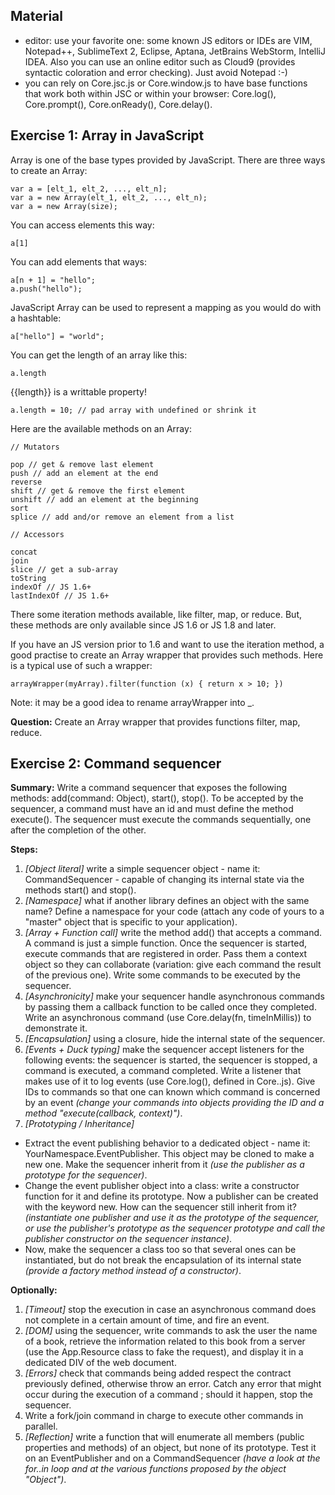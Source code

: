 ## Material

- editor: use your favorite one: some known JS editors or IDEs are VIM, Notepad++, SublimeText 2, Eclipse, Aptana, JetBrains WebStorm, IntelliJ IDEA. Also you can use an online editor such as Cloud9 (provides syntactic coloration and error checking). Just avoid Notepad :-)
- you can rely on Core.jsc.js or Core.window.js to have base functions that work both within JSC or within your browser: Core.log(), Core.prompt(), Core.onReady(), Core.delay().

## Exercise 1: Array in JavaScript

Array is one of the base types provided by JavaScript. There are three ways to create an Array:

    var a = [elt_1, elt_2, ..., elt_n];
    var a = new Array(elt_1, elt_2, ..., elt_n);
    var a = new Array(size);

You can access elements this way:

    a[1]

You can add elements that ways:

    a[n + 1] = "hello";
    a.push("hello");

JavaScript Array can be used to represent a mapping as you would do with a hashtable:

    a["hello"] = "world";

You can get the length of an array like this:

    a.length

{{length}} is a writtable property!

    a.length = 10; // pad array with undefined or shrink it

Here are the available methods on an Array:

    // Mutators
    
    pop // get & remove last element
    push // add an element at the end
    reverse
    shift // get & remove the first element
    unshift // add an element at the beginning
    sort
    splice // add and/or remove an element from a list

    // Accessors
    
    concat
    join
    slice // get a sub-array
    toString
    indexOf // JS 1.6+
    lastIndexOf // JS 1.6+

There some iteration methods available, like filter, map, or reduce. But, these methods are only available since JS 1.6 or JS 1.8 and later.

If you have an JS version prior to 1.6 and want to use the iteration method, a good practise to create an Array wrapper that provides such methods. Here is a typical use of such a wrapper:

    arrayWrapper(myArray).filter(function (x) { return x > 10; })

Note: it may be a good idea to rename arrayWrapper into _.

**Question:** Create an Array wrapper that provides functions filter, map, reduce.


## Exercise 2: Command sequencer

**Summary:** Write a command sequencer that exposes the following methods: add(command: Object), start(), stop(). To be accepted by the sequencer, a command must have an id and must define the method execute(). The sequencer must execute the commands sequentially, one after the completion of the other.

**Steps:**

1. *\[Object literal\]* write a simple sequencer object - name it: CommandSequencer - capable of changing its internal state via the methods start() and stop().
2. *\[Namespace\]* what if another library defines an object with the same name? Define a namespace for your code (attach any code of yours to a "master" object that is specific to your application).
3. *\[Array + Function call\]* write the method add() that accepts a command. A command is just a simple function. Once the sequencer is started, execute commands that are registered in order. Pass them a context object so they can collaborate (variation: give each command the result of the previous one). Write some commands to be executed by the sequencer.
4. *\[Asynchronicity\]* make your sequencer handle asynchronous commands by passing them a callback function to be called once they completed. Write an asynchronous command (use Core.delay(fn, timeInMillis)) to demonstrate it.
5. *\[Encapsulation\]* using a closure, hide the internal state of the sequencer.
6. *\[Events + Duck typing\]* make the sequencer accept listeners for the following events: the sequencer is started, the sequencer is stopped, a command is executed, a command completed. Write a listener that makes use of it to log events (use Core.log(), defined in Core.<env>.js). Give IDs to commands so that one can known which command is concerned by an event _(change your commands into objects providing the ID and a method "execute(callback, context)")_.
7. *\[Prototyping / Inheritance\]*
 - Extract the event publishing behavior to a dedicated object - name it: YourNamespace.EventPublisher. This object may be cloned to make a new one. Make the sequencer inherit from it _(use the publisher as a prototype for the sequencer)_.
 - Change the event publisher object into a class: write a constructor function for it and define its prototype. Now a publisher can be created with the keyword new. How can the sequencer still inherit from it? _(instantiate one publisher and use it as the prototype of the sequencer, or use the publisher's prototype as the sequencer prototype and call the publisher constructor on the sequencer instance)_.
 - Now, make the sequencer a class too so that several ones can be instantiated, but do not break the encapsulation of its internal state _(provide a factory method instead of a constructor)_.

**Optionally:**

1. *\[Timeout\]* stop the execution in case an asynchronous command does not complete in a certain amount of time, and fire an event.
1. *\[DOM\]* using the sequencer, write commands to ask the user the name of a book, retrieve the information related to this book from a server (use the App.Resource class to fake the request), and display it in a dedicated DIV of the web document.
1. *\[Errors\]* check that commands being added respect the contract previously defined, otherwise throw an error. Catch any error that might occur during the execution of a command ; should it happen, stop the sequencer.
1. Write a fork/join command in charge to execute other commands in parallel.
1. *\[Reflection\]* write a function that will enumerate all members (public properties and methods) of an object, but none of its prototype. Test it on an EventPublisher and on a CommandSequencer _(have a look at the for..in loop and at the various functions proposed by the object "Object")_.
